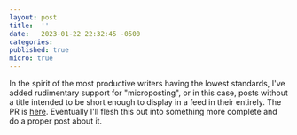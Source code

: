 ```yaml
---
layout: post
title:  ''
date:   2023-01-22 22:32:45 -0500
categories: 
published: true
micro: true
---
```

In the spirit of the most productive writers having the lowest standards, I've added rudimentary support for "microposting", or in this case, posts without a title intended to be short enough to display in a feed in their entirely. The PR is [here](https://github.com/llhhaa/llhhaa.github.io/pull/2). Eventually I'll flesh this out into something more complete and do a proper post about it.
